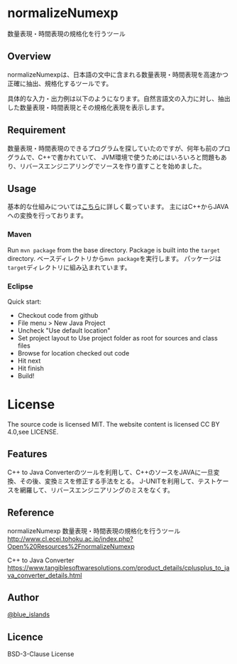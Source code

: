 # normalizeNumexp
数量表現・時間表現の規格化を行うツール

## Overview
normalizeNumexpは、日本語の文中に含まれる数量表現・時間表現を高速かつ正確に抽出、規格化するツールです。 

具体的な入力・出力例は以下のようになります。自然言語文の入力に対し、抽出した数量表現・時間表現とその規格化表現を表示します。

## Requirement
数量表現・時間表現のできるプログラムを探していたのですが、何年も前のプログラムで、C++で書かれていて、
JVM環境で使うためにはいろいろと問題もあり、リバースエンジニアリングでソースを作り直すことを始めました。


## Usage
基本的な仕組みについては[こちら](https://www.cl.ecei.tohoku.ac.jp/index.php?Open%20Resources%2FnormalizeNumexp%2FDetail)に詳しく載っています。
主にはC++からJAVAへの変換を行っております。

### Maven
Run `mvn package` from the base directory. Package is built into the `target` directory.
ベースディレクトリから`mvn package`を実行します。 パッケージは `target`ディレクトリに組み込まれています。

### Eclipse
Quick start:
* Checkout code from github
* File menu > New Java Project
* Uncheck "Use default location"
* Set project layout to Use project folder as root for sources and class files
* Browse for location checked out code
* Hit next
* Hit finish
* Build!

# License
The source code is licensed MIT. The website content is licensed CC BY 4.0,see LICENSE.

## Features
C++ to Java Converterのツールを利用して、C++のソースをJAVAに一旦変換、その後、変換ミスを修正する手法をとる。
J-UNITを利用して、テストケースを網羅して、リバースエンジニアリングのミスをなくす。

## Reference

normalizeNumexp 数量表現・時間表現の規格化を行うツール<br>
http://www.cl.ecei.tohoku.ac.jp/index.php?Open%20Resources%2FnormalizeNumexp

C++ to Java Converter<br>
https://www.tangiblesoftwaresolutions.com/product_details/cplusplus_to_java_converter_details.html

## Author

[@blue_islands](https://twitter.com/blue_islands)

## Licence

BSD-3-Clause License
